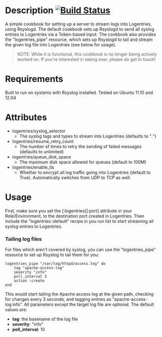 Description [![Build Status](https://travis-ci.org/hipsnip/logentries-rsyslog.png)](https://travis-ci.org/hipsnip/logentries-rsyslog)
===========
A simple cookbook for setting up a server to stream logs into Logentries, using Rsyslogd.
The default cookbook sets up Rsyslogd to send all syslog entries to Logentries via a Token-based input.
The cookbook also provides the "logentries_pipe" resource, which sets up Rsyslogd to
tail and stream the given log file into Logentries (see below for usage).

> NOTE: While it is functional, this cookbook is no longer being actively worked on.
If you're interested in taking over, please do get in touch!


Requirements
============
Built to run on systems with Rsyslog installed. Tested on Ubuntu 11.10 and 12.04


Attributes
==========
* logentries/syslog_selector
    * The syslog tags and types to stream into Logentries (defaults to "*.*")
* logentries/resume_retry_count
    * The number of times to retry the sending of failed messages (defaults to unlimited)
* logentries/queue_disk_space
	* The maximum disk space allowed for queues (default to 100M)
* logentries/enable_tls
	* Whether to encrypt all log traffic going into Logentries (default to True). Automatically switches from UDP to TCP as well.


Usage
=====
First, make sure you set the [:logentries][:port] attribute in your Role/Environment, to the destination port created in Logentries.
Then include the "logentries::default" recipe in you run list to start streaming all syslog entries to Logentries.

### Tailing log files
For files which aren't covered by syslog, you can use the "logentries_pipe" resource
to set up Rsyslog to tail them for you:

    logentries_pipe "/var/log/httpd/access.log" do
        tag "apache-access-log"
        severity "info"
        poll_interval 3
        action :create
    end

This would start tailing the Apache access log at the given path, checking for changes every 3 seconds, and tagging entries as "apache-access-log.info".
All parameters except the target log file are optional. The default values are:

* **tag**: the basename of the log file
* **severity**: "info"
* **poll_interval**: 10